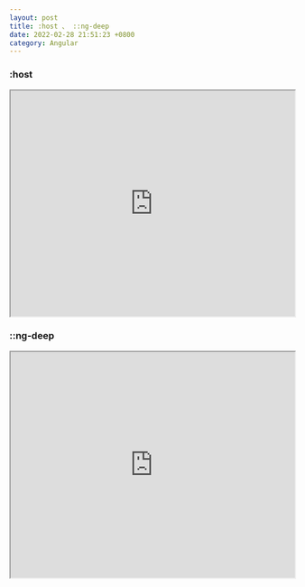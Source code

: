 ```yaml
---
layout: post
title: :host 、 ::ng-deep
date: 2022-02-28 21:51:23 +0800
category: Angular
---
```

### :host
<iframe style="width: 100%;height:400px" src="https://stackblitz.com/edit/angular-ivy-6jnq9h?embed=1&file=src/app/hello.component.ts"></iframe>


### ::ng-deep
<iframe style="width: 100%;height:400px" src="https://stackblitz.com/edit/angular-ivy-sth6tf?embed=1&file=src/app/app.component.ts"></iframe>

